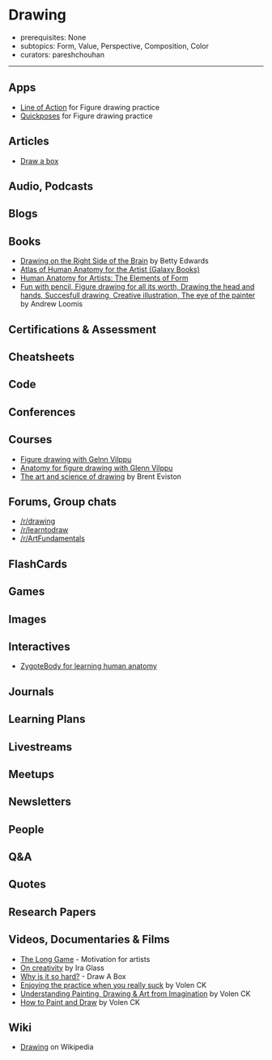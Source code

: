 # Drawing

- prerequisites: None
- subtopics: Form, Value, Perspective, Composition, Color
- curators: pareshchouhan

------

## Apps

- [Line of Action](https://line-of-action.com/) for Figure drawing practice
- [Quickposes](https://www.quickposes.com/en) for Figure drawing practice

## Articles

- [Draw a box](https://drawabox.com/) 

## Audio, Podcasts

## Blogs

## Books

- [Drawing on the Right Side of the Brain](https://www.goodreads.com/book/show/37797374-the-drawing-on-the-right-side-of-the-brain-workbook) by Betty Edwards
- [Atlas of Human Anatomy for the Artist (Galaxy Books)](https://www.amazon.com/Atlas-Human-Anatomy-Artist-Galaxy/dp/0935736344/)
- [Human Anatomy for Artists: The Elements of Form](https://www.amazon.com/Human-Anatomy-Artists-Elements-Form/dp/0195052064/)
- [Fun with pencil, Figure drawing for all its worth, Drawing the head and hands, Succesfull drawing, Creative illustration, The eye of the painter](http://www.alexhays.com/loomis/) by Andrew Loomis

## Certifications & Assessment

## Cheatsheets

## Code

## Conferences

## Courses
- [Figure drawing with Gelnn Vilppu](https://www.nma.art/videolessons/search/instructors/glenn-vilppu/series/figure-drawing-with-glenn-vilppu/)
- [Anatomy for figure drawing with Glenn Vilppu](https://www.nma.art/videolessons/search/instructors/glenn-vilppu/series/anatomy-for-figure-drawing/)
- [The art and science of drawing](https://www.skillshare.com/user/artandscienceofdrawing) by Brent Eviston

## Forums, Group chats

- [/r/drawing](https://www.reddit.com/r/drawing/)
- [/r/learntodraw](https://www.reddit.com/r/learntodraw/)
- [/r/ArtFundamentals](https://www.reddit.com/r/ArtFundamentals)

## FlashCards

## Games

## Images

## Interactives
- [ZygoteBody for learning human anatomy](https://www.zygotebody.com/)

## Journals

## Learning Plans

## Livestreams

## Meetups

## Newsletters

## People

## Q&A

## Quotes

## Research Papers

## Videos, Documentaries & Films
 
- [The Long Game](https://vimeo.com/84022735) - Motivation for artists
- [On creativity](https://www.youtube.com/watch?v=zaSIx1xO7CE) by Ira Glass
- [Why is it so hard?](https://drawabox.com/faq/whysohard) - Draw A Box
- [Enjoying the practice when you really suck](https://www.youtube.com/watch?v=agv_TP_NXgA) by Volen CK
- [Understanding Painting, Drawing & Art from Imagination](https://www.youtube.com/watch?v=HEcJ4iYYyzM) by Volen CK
- [How to Paint and Draw](https://www.youtube.com/watch?v=xa5FhpagCnE) by Volen CK

## Wiki

- [Drawing](https://en.wikipedia.org/wiki/Drawing) on Wikipedia

